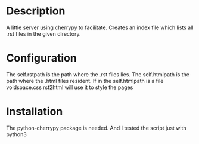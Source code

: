 # Description
A little server using cherrypy to facilitate.
Creates an index file which lists all .rst files in the given directory.

# Configuration
The self.rstpath is the path where the .rst files lies.
The self.htmlpath is the path where the .html files resident.
If in the self.htmlpath is a file voidspace.css rst2html will use it to style the pages

# Installation
The python-cherrypy package is needed. And I tested the script just with python3 
